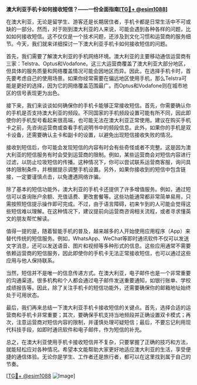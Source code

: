 **澳大利亚手机卡如何接收短信？——一份全面指南[[TG💪+ @esim1088](https://t.me/s/esim1088)]**

在澳大利亚，无论是留学生、游客还是长期居住者，手机卡都是日常生活中不可或缺的一部分。然而，对于刚到澳大利亚的人来说，可能会遇到各种各样的问题，比如如何接收短信。这不仅仅是一个技术问题，还涉及到文化习惯和运营商的服务细节。今天，我们就来详细探讨一下澳大利亚手机卡如何接收短信的问题。

首先，我们需要了解澳大利亚的手机网络环境。澳大利亚的主要移动通信运营商有三家：Telstra、Optus和Vodafone。这三大运营商覆盖了澳大利亚大部分地区，但具体的服务质量和网络覆盖情况可能会因地区而异。因此，在选择手机卡时，首先要考虑自己的使用场景。如果你经常需要在偏远地区使用手机，那么Telstra可能是更好的选择，因为它的网络覆盖范围最广。而Optus和Vodafone则在城市地区的信号表现更为出色。

接下来，我们来谈谈如何确保你的手机卡能够正常接收短信。首先，你需要确认你的手机是否支持澳大利亚的频段。不同国家的手机频段设置可能有所不同，因此即使你的手机型号看起来很高端，也可能无法在澳大利亚正常使用。建议在购买手机卡之前，先咨询运营商或查看手机说明书中的频段信息。此外，如果你的手机是双卡设备，还需要确认主卡和副卡的设置，以避免出现短信接收失败的情况。

接收到短信后，你可能会发现短信的内容有时会有些奇怪或者不完整。这是因为澳大利亚的短信服务有时会受到运营商的限制。例如，某些运营商会对短信内容进行过滤，以防止垃圾短信的传播。这种情况下，你可以尝试联系运营商客服，询问具体的限制条件，并根据提示调整手机设置。另外，如果你接收到的短信中包含链接，一定要谨慎点击，以免遭遇网络诈骗。

除了基本的短信功能外，澳大利亚的手机卡还提供了许多增值服务。例如，通过短信可以查询账户余额、充值话费、更改套餐等。这些功能通常都非常简单易用，只需按照短信提示操作即可完成。不过，由于语言障碍，初来乍到的人可能会觉得这些短信难以理解。在这种情况下，建议提前向运营商咨询相关流程，或者寻求懂英文的朋友帮忙解读。

值得一提的是，随着智能手机的普及，越来越多的人开始使用应用程序（App）来替代传统的短信服务。例如，WhatsApp、WeChat等即时通讯软件不仅可以发送文字消息，还可以发送语音、图片和视频等多种形式的信息。这些应用通常不需要依赖运营商的短信服务，因此即使你的手机卡无法正常接收短信，也可以通过这些应用与他人保持联系。

当然，短信并不是唯一的信息传递方式。在澳大利亚，电子邮件也是一个非常重要的沟通渠道。很多机构和个人都会通过电子邮件发送重要通知，如银行账单、学校成绩报告等。因此，除了关注手机卡的短信功能外，还需要确保你的邮箱地址始终处于可用状态。

最后，我们再来总结一下澳大利亚手机卡接收短信的关键点。首先，选择合适的运营商和手机卡非常重要；其次，要确保手机支持当地频段并正确设置双卡模式；再次，注意运营商对短信内容的限制，并谨慎处理可疑短信；最后，不要忘记利用现代科技手段，如即时通讯软件和电子邮件，作为短信的补充。

总之，在澳大利亚使用手机卡接收短信并不复杂，只要掌握了正确的技巧和方法，就能轻松应对各种情况。希望本文能帮助大家更好地适应澳大利亚的生活，享受便捷的通信体验。无论你是学生、工作者还是旅行者，都可以在这里找到属于自己的节奏。

[[TG💪+ @esim1088](https://t.me/s/esim1088) ![Image](https://i.postimg.cc/4NQfJmqS/Snipaste-2025-05-13-00-14-12.png)]